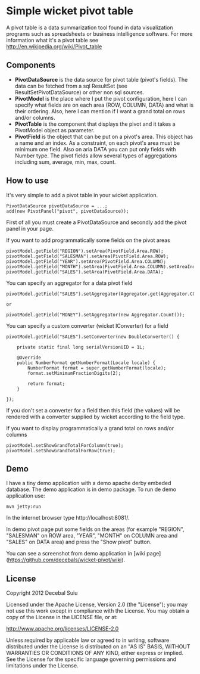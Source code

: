 Simple wicket pivot table
=====================

A pivot table is a data summarization tool found in data visualization programs such as spreadsheets or business intelligence software.
For more information what it's a pivot table see http://en.wikipedia.org/wiki/Pivot_table

Components
-------------------

- **PivotDataSource** is the data source for pivot table (pivot's fields). The data can be fetched from a sql ResultSet (see ResultSetPivotDataSource) 
or other non sql sources.
- **PivotModel** is the place where I put the pivot configuration, here I can specify what fields are on each area (ROW, COLUMN, DATA)
and what is their ordering. Also, here I can mention if I want a grand total on rows and/or columns.
- **PivotTable** is the component that displays the pivot and it takes a PivotModel object as parameter.
- **PivotField** is the object that can be put on a pivot's area. This object has a name and an index. 
As a constraint, on each pivot's area must be minimum one field.
Also on aria DATA you can put only fields with Number type. 
The pivot fields allow several types of aggregations including sum, average, min, max, count. 
  
How to use
-------------------

It's very simple to add a pivot table in your wicket application.

    PivotDataSource pivotDataSource = ...;      
    add(new PivotPanel("pivot", pivotDataSource));
  
First of all you must create a PivotDataSource and secondly add the pivot panel in your page.

If you want to add programmatically some fields on the pivot areas

    pivotModel.getField("REGION").setArea(PivotField.Area.ROW);
    pivotModel.getField("SALESMAN").setArea(PivotField.Area.ROW);
    pivotModel.getField("YEAR").setArea(PivotField.Area.COLUMN);
    pivotModel.getField("MONTH").setArea(PivotField.Area.COLUMN).setAreaIndex(1);
    pivotModel.getField("SALES").setArea(PivotField.Area.DATA);

You can specify an aggregator for a data pivot field

    pivotModel.getField("SALES").setAggregator(Aggregator.get(Aggregator.COUNT));
    
    or 
    
    pivotModel.getField("MONEY").setAggregator(new Aggregator.Count());

You can specify a custom converter (wicket IConverter) for a field

    pivotModel.getField("SALES").setConverter(new DoubleConverter() {

        private static final long serialVersionUID = 1L;

        @Override
        public NumberFormat getNumberFormat(Locale locale) {
            NumberFormat format = super.getNumberFormat(locale);
            format.setMinimumFractionDigits(2);

            return format;
        }

    });
    
If you don't set a converter for a field then this field (the values) will be rendered 
with a converter supplied by wicket according to the field type.

If you want to display programmatically a grand total on rows and/or columns

    pivotModel.setShowGrandTotalForColumn(true);
    pivotModel.setShowGrandTotalForRow(true);
    
Demo
-------------------

I have a tiny demo application with a demo apache derby embeded database. The demo application is in demo package.
To run de demo application use:  
 
    mvn jetty:run

In the internet browser type http://localhost:8081/.

In demo pivot page put some fields on the areas (for example "REGION", "SALESMAN" on ROW area, "YEAR", "MONTH" 
on COLUMN area and "SALES" on DATA area) and press the "Show pivot" button.

You can see a screenshot from demo application in [wiki page] (https://github.com/decebals/wicket-pivot/wiki).

License
--------------
  
Copyright 2012 Decebal Suiu
 
Licensed under the Apache License, Version 2.0 (the "License"); you may not use this work except in compliance with
the License. You may obtain a copy of the License in the LICENSE file, or at:
 
http://www.apache.org/licenses/LICENSE-2.0
 
Unless required by applicable law or agreed to in writing, software distributed under the License is distributed on
an "AS IS" BASIS, WITHOUT WARRANTIES OR CONDITIONS OF ANY KIND, either express or implied. See the License for the
specific language governing permissions and limitations under the License.
